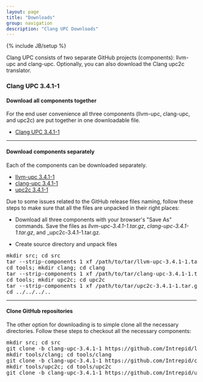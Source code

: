 ```yaml
---
layout: page
title: "Downloads"
group: navigation
description: "Clang UPC Downloads"
---
```

{% include JB/setup %}

Clang UPC consists of two separate GitHub projects (components): llvm-upc
and clang-upc.  Optionally, you can also download the Clang upc2c translator.

### Clang UPC 3.4.1-1

#### Download all components together

For the end user convenience all three components (llvm-upc, clang-upc, and upc2c)
are put together in one downloadable file.

* [Clang UPC 3.4.1-1](https://github.com/Intrepid/clang-upc/archive/clang-upc-3.4.1-1/clang-upc-all-3.4.1-1.tar.gz)

- - - -

#### Download components separately

Each of the components can be downloaded separately.

* [llvm-upc 3.4.1-1](https://github.com/Intrepid/llvm-upc/archive/clang-upc-3.4.1-1.tar.gz)
* [clang-upc 3.4.1-1](https://github.com/Intrepid/clang-upc/archive/clang-upc-3.4.1-1.tar.gz)
* [upc2c 3.4.1-1](https://github.com/Intrepid/upc2c/archive/clang-upc-3.4.1-1.tar.gz)

Due to some issues related to the GitHub release files naming, follow these
steps to make sure that all the files are unpacked in their right places:

* Download all three components with your browser's "Save As" commands.  Save the
files as _llvm-upc-3.4.1-1.tar.gz_, _clang-upc-3.4.1-1.tar.gz_, and
_upc2c-3.4.1-1.tar.gz.

* Create source directory and unpack files

<pre>
mkdir src; cd src
tar --strip-components 1 xf /path/to/tar/llvm-upc-3.4.1-1.tar.gz
cd tools; mkdir clang; cd clang
tar --strip-components 1 xf /path/to/tar/clang-upc-3.4.1-1.tar.gz
cd tools; mkdir upc2c; cd upc2c
tar --strip-components 1 xf /path/to/tar/upc2c-3.4.1-1.tar.gz
cd ../../../..
</pre>

- - - -

#### Clone GitHub repositories

The other option for downloading is to simple clone all the necessary
directories.  Follow these steps to checkout all the necessary components:

<pre>
mkdir src; cd src
git clone -b clang-upc-3.4.1-1 https://github.com/Intrepid/llvm-upc.git .
mkdir tools/clang; cd tools/clang
git clone -b clang-upc-3.4.1-1 https://github.com/Intrepid/clang-upc.git .
mkdir tools/upc2c; cd tools/upc2c
git clone -b clang-upc-3.4.1-1 https://github.com/Intrepid/upc2c.git .
</pre>
